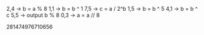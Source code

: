 2,4 -> b = a % 8 
1,1 -> b = b ^ 1
7,5 -> c = a / 2^b
1,5 -> b = b ^ 5
4,1 -> b = b ^ c
5,5 -> output b % 8
0,3 -> a = a // 8


281474976710656